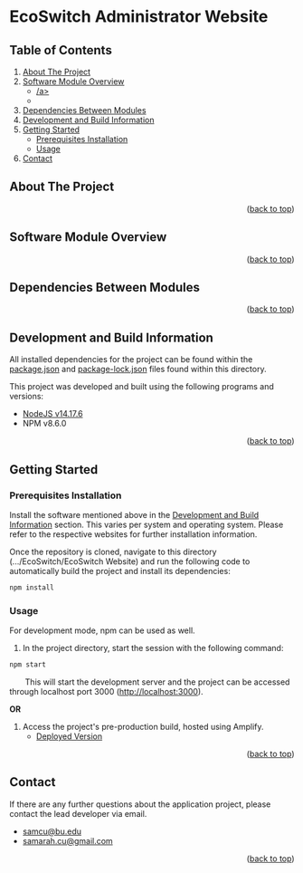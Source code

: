 # <div id="top">EcoSwitch Administrator Website</div>

## Table of Contents
  <ol>
    <li>
      <a href="#about-the-project">About The Project</a>
    </li>
    <li>
      <a href="#software-module-overview">Software Module Overview</a>
      <ul>
        <li><a href="#">/a></li>
        <li><a href="#"></a></li>
      </ul>
    </li>
    <li>
      <a href="#dependencies-between-modules">Dependencies Between Modules</a>
    </li>
    <li>
      <a href="#development-and-build-information">Development and Build Information</a>
    </li>
    <li>
      <a href="#getting-started">Getting Started</a>
      <ul>
        <li><a href="#prerequisites-installation">Prerequisites Installation</a></li>
        <li><a href="#usage">Usage</a></li>
      </ul>
    </li>
  <li>
      <a href="#contact">Contact</a>
    </li>
  </ol>

## About The Project



<p align="right">(<a href="#top">back to top</a>)</p>

## Software Module Overview



<p align="right">(<a href="#top">back to top</a>)</p>

## Dependencies Between Modules



<p align="right">(<a href="#top">back to top</a>)</p>

## Development and Build Information
All installed dependencies for the project can be found within the [package.json](https://github.com/mharkess/EcoSwitch/blob/main/EcoSwitch%20Website/package.json) and [package-lock.json](https://github.com/mharkess/EcoSwitch/blob/main/EcoSwitch%20Website/package-lock.json) files found within this directory.

This project was developed and built using the following programs and versions:

- [NodeJS v14.17.6](https://nodejs.org/en/download/)
- NPM v8.6.0

<p align="right">(<a href="#top">back to top</a>)</p>

## Getting Started

### Prerequisites Installation

Install the software mentioned above in the [Development and Build Information](#development-and-build-information) section. This varies per system and operating system. Please refer to the respective websites for further installation information.

Once the repository is cloned, navigate to this directory (.../EcoSwitch/EcoSwitch Website) and run the following code to automatically build the project and install its dependencies:

```sh
npm install
```

### Usage

For development mode, npm can be used as well.
1. In the project directory, start the session with the following command:

```sh
npm start
```
&nbsp;&nbsp;&nbsp;&nbsp;&nbsp;&nbsp;&nbsp;This will start the development server and the project can be accessed through localhost port 3000 ([http://localhost:3000](http://localhost:3000)).

**OR**

1. Access the project's pre-production build, hosted using Amplify. 
    - [Deployed Version](https://main.d3enog0k6n6e1t.amplifyapp.com/)

<p align="right">(<a href="#top">back to top</a>)</p>

## Contact

If there are any further questions about the application project, please contact the lead developer via email.
- samcu@bu.edu
- samarah.cu@gmail.com

<p align="right">(<a href="#top">back to top</a>)</p>
